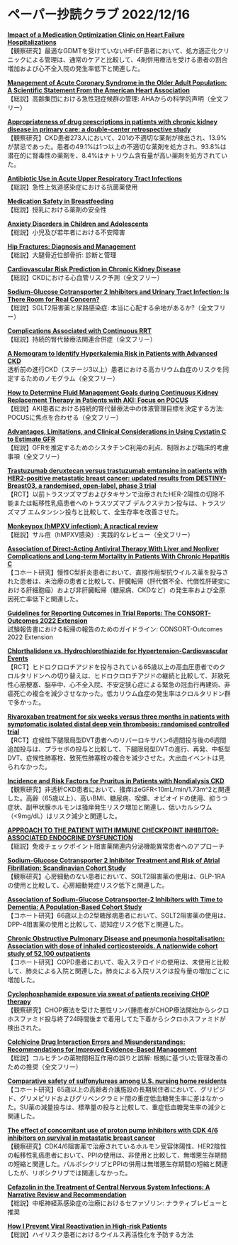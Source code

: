 # ペーパー抄読クラブ 2022/12/16

[**Impact of a Medication Optimization Clinic on Heart Failure Hospitalizations**](https://pubmed.ncbi.nlm.nih.gov/36493606/)  
【観察研究】最適なGDMTを受けていないHFrEF患者において、処方適正化クリニックによる管理は、通常のケアと比較して、4剤併用療法を受ける患者の割合増加および心不全入院の発生率低下と関連した。

[**Management of Acute Coronary Syndrome in the Older Adult Population: A Scientific Statement From the American Heart Association**](https://pubmed.ncbi.nlm.nih.gov/36503287/)  
【総説】高齢集団における急性冠症候群の管理: AHAからの科学的声明（全文フリー）

[**Appropriateness of drug prescriptions in patients with chronic kidney disease in primary care: a double-center retrospective study**](https://pubmed.ncbi.nlm.nih.gov/36513993/)  
【観察研究】CKD患者273人において、201の不適切な薬剤が検出され、13.9%が禁忌であった。患者の49.1%は1つ以上の不適切な薬剤を処方され、93.8%は潜在的に腎毒性の薬剤を、8.4%はナトリウム含有量が高い薬剤を処方されていた。

[**Antibiotic Use in Acute Upper Respiratory Tract Infections**](https://pubmed.ncbi.nlm.nih.gov/36521460/)  
【総説】急性上気道感染症における抗菌薬使用

[**Medication Safety in Breastfeeding**](https://pubmed.ncbi.nlm.nih.gov/36521462/)  
【総説】授乳における薬剤の安全性

[**Anxiety Disorders in Children and Adolescents**](https://pubmed.ncbi.nlm.nih.gov/36521463/)  
【総説】小児及び若年者における不安障害

[**Hip Fractures: Diagnosis and Management**](https://pubmed.ncbi.nlm.nih.gov/36521464/)  
【総説】大腿骨近位部骨折: 診断と管理

[**Cardiovascular Risk Prediction in Chronic Kidney Disease**](https://pubmed.ncbi.nlm.nih.gov/36481730/)  
【総説】CKDにおける心血管リスク予測（全文フリー）

[**Sodium-Glucose Cotransporter 2 Inhibitors and Urinary Tract Infection: Is There Room for Real Concern?**](https://pubmed.ncbi.nlm.nih.gov/36514393/)  
【総説】SGLT2阻害薬と尿路感染症: 本当に心配する余地があるか?（全文フリー）

[**Complications Associated with Continuous RRT**](https://pubmed.ncbi.nlm.nih.gov/36514412/)  
【総説】持続的腎代替療法関連合併症（全文フリー）

[**A Nomogram to Identify Hyperkalemia Risk in Patients with Advanced CKD**](https://pubmed.ncbi.nlm.nih.gov/36514723/)  
透析前の進行CKD（ステージ3以上）患者における高カリウム血症のリスクを同定するためのノモグラム（全文フリー）

[**How to Determine Fluid Management Goals during Continuous Kidney Replacement Therapy in Patients with AKI: Focus on POCUS**](https://pubmed.ncbi.nlm.nih.gov/36514727/)  
【総説】AKI患者における持続的腎代替療法中の体液管理目標を決定する方法: POCUSに焦点を合わせる（全文フリー）

[**Advantages, Limitations, and Clinical Considerations in Using Cystatin C to Estimate GFR**](https://pubmed.ncbi.nlm.nih.gov/36514729/)  
【総説】GFRを推定するためのシスタチンC利用の利点、制限および臨床的考慮事項（全文フリー）

[**Trastuzumab deruxtecan versus trastuzumab emtansine in patients with HER2-positive metastatic breast cancer: updated results from DESTINY-Breast03, a randomised, open-label, phase 3 trial**](https://pubmed.ncbi.nlm.nih.gov/36495879/)  
【RCT】以前トラスツズマブおよびタキサンで治療されたHER-2陽性の切除不能または転移性乳癌患者へのトラスツズマブ デルクステカン投与は、トラスツズマブ エムタンシン投与と比較して、全生存率を改善させた。

[**Monkeypox (hMPXV infection): A practical review**](https://pubmed.ncbi.nlm.nih.gov/36495937/)  
【総説】サル痘（hMPXV感染）: 実践的なレビュー（全文フリー）

[**Association of Direct-Acting Antiviral Therapy With Liver and Nonliver Complications and Long-term Mortality in Patients With Chronic Hepatitis C**](https://pubmed.ncbi.nlm.nih.gov/36508196/)  
【コホート研究】慢性C型肝炎患者において、直接作用型抗ウイルス薬を投与された患者は、未治療の患者と比較して、肝臓転帰（肝代償不全、代償性肝硬変における肝細胞癌）および非肝臓転帰（糖尿病、CKDなど）の発生率および全原因死亡率低下と関連した。

[**Guidelines for Reporting Outcomes in Trial Reports: The CONSORT-Outcomes 2022 Extension**](https://pubmed.ncbi.nlm.nih.gov/36511921/)  
試験報告書における転帰の報告のためのガイドライン: CONSORT-Outcomes 2022 Extension

[**Chlorthalidone vs. Hydrochlorothiazide for Hypertension-Cardiovascular Events**](https://pubmed.ncbi.nlm.nih.gov/36516076/)  
【RCT】ヒドロクロロチアジドを投与されている65歳以上の高血圧患者でのクロルタリドンへの切り替えは、ヒドロクロロチアジドの継続と比較して、非致死性心筋梗塞、脳卒中、心不全入院、不安定狭心症による緊急の冠血行再建術、非癌死亡の複合を減少させなかった。低カリウム血症の発生率はクロルタリドン群で多かった。

[**Rivaroxaban treatment for six weeks versus three months in patients with symptomatic isolated distal deep vein thrombosis: randomised controlled trial**](https://pubmed.ncbi.nlm.nih.gov/36520715/)  
【RCT】症候性下腿限局型DVT患者へのリバーロキサバン6週間投与後の6週間追加投与は、プラセボの投与と比較して、下腿限局型DVTの進行、再発、中枢型DVT、症候性肺塞栓、致死性肺塞栓の複合を減少させた。大出血イベントは見られなかった。

[**Incidence and Risk Factors for Pruritus in Patients with Nondialysis CKD**](https://pubmed.ncbi.nlm.nih.gov/36517248/)  
【観察研究】非透析CKD患者において、掻痒はeGFR<10mL/min/1.73m^2と関連した。高齢（65歳以上）、高いBMI、糖尿病、喫煙、オピオイドの使用、抑うつ症状、副甲状腺ホルモンは掻痒発生リスク増加と関連し、低いカルシウム（<9mg/dL）はリスク減少と関連した。

[**APPROACH TO THE PATIENT WITH IMMUNE CHECKPOINT INHIBITOR-ASSOCIATED ENDOCRINE DYSFUNCTION**](https://pubmed.ncbi.nlm.nih.gov/36481794/)  
【総説】免疫チェックポイント阻害薬関連内分泌機能異常患者へのアプローチ

[**Sodium-Glucose Cotransporter 2 Inhibitor Treatment and Risk of Atrial Fibrillation: Scandinavian Cohort Study**](https://pubmed.ncbi.nlm.nih.gov/36508322/)  
【観察研究】心房細動のない患者において、SGLT2阻害薬の使用は、GLP-1RAの使用と比較して、心房細動発症リスク低下と関連した。

[**Association of Sodium-Glucose Cotransporter-2 Inhibitors with Time to Dementia: A Population-Based Cohort Study**](https://pubmed.ncbi.nlm.nih.gov/36508692/)  
【コホート研究】66歳以上の2型糖尿病患者において、SGLT2阻害薬の使用は、DPP-4阻害薬の使用と比較して、認知症リスク低下と関連した。

[**Chronic Obstructive Pulmonary Disease and pneumonia hospitalisation: Association with dose of inhaled corticosteroids. A nationwide cohort study of 52,100 outpatients**](https://pubmed.ncbi.nlm.nih.gov/36503112/)  
【コホート研究】COPD患者において、吸入ステロイドの使用は、未使用と比較して、肺炎による入院と関連した。肺炎による入院リスクは投与量の増加ごとに増加した。

[**Cyclophosphamide exposure via sweat of patients receiving CHOP therapy**](https://pubmed.ncbi.nlm.nih.gov/36514300/)  
【観察研究】CHOP療法を受けた悪性リンパ腫患者がCHOP療法開始からシクロホスファミド投与終了24時間後まで着用してた下着からシクロホスファミドが検出された。

[**Colchicine Drug Interaction Errors and Misunderstandings: Recommendations for Improved Evidence-Based Management**](https://pubmed.ncbi.nlm.nih.gov/36522578/)  
【総説】コルヒチンの薬物間相互作用の誤りと誤解: 根拠に基づいた管理改善のための推奨（全文フリー）

[**Comparative safety of sulfonylureas among U.S. nursing home residents**](https://pubmed.ncbi.nlm.nih.gov/36495141/)  
【コホート研究】65歳以上の高齢者介護施設の長期居住者において、グリピジド、グリメピリドおよびグリベンクラミド間の重症低血糖発生率に差はなかった。SU薬の減量投与は、標準量の投与と比較して、重症低血糖発生率の減少と関連した。

[**The effect of concomitant use of proton pump inhibitors with CDK 4/6 inhibitors on survival in metastatic breast cancer**](https://pubmed.ncbi.nlm.nih.gov/36520173/)  
【観察研究】CDK4/6阻害薬で治療されているホルモン受容体陽性、HER2陰性の転移性乳癌患者において、PPIの使用は、非使用と比較して、無増悪生存期間の短縮と関連した。パルボシクリブとPPIの併用は無増悪生存期間の短縮と関連したが、リボシクリブでは関連しなかった。

[**Cefazolin in the Treatment of Central Nervous System Infections: A Narrative Review and Recommendation**](https://pubmed.ncbi.nlm.nih.gov/36521869/)  
【総説】中枢神経系感染症の治療におけるセファゾリン: ナラティブレビューと推奨

[**How I Prevent Viral Reactivation in High-risk Patients**](https://pubmed.ncbi.nlm.nih.gov/36493341/)  
【総説】ハイリスク患者におけるウイルス再活性化を予防する方法